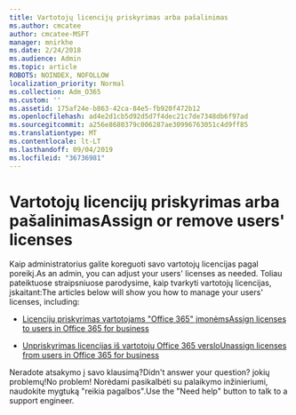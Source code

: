 ```yaml
---
title: Vartotojų licencijų priskyrimas arba pašalinimas
ms.author: cmcatee
author: cmcatee-MSFT
manager: mnirkhe
ms.date: 2/24/2018
ms.audience: Admin
ms.topic: article
ROBOTS: NOINDEX, NOFOLLOW
localization_priority: Normal
ms.collection: Adm_O365
ms.custom: ''
ms.assetid: 175af24e-b863-42ca-84e5-fb920f472b12
ms.openlocfilehash: ad4e2d1cb5d92d5d7f4dec21c7de7348db6f97ad
ms.sourcegitcommit: a256e8680379c006287ae30996763051c4d9ff85
ms.translationtype: MT
ms.contentlocale: lt-LT
ms.lasthandoff: 09/04/2019
ms.locfileid: "36736981"
---
```

# <a name="assign-or-remove-users-licenses"></a><span data-ttu-id="4e074-102">Vartotojų licencijų priskyrimas arba pašalinimas</span><span class="sxs-lookup"><span data-stu-id="4e074-102">Assign or remove users' licenses</span></span>

<span data-ttu-id="4e074-103">Kaip administratorius galite koreguoti savo vartotojų licencijas pagal poreikį.</span><span class="sxs-lookup"><span data-stu-id="4e074-103">As an admin, you can adjust your users' licenses as needed.</span></span> <span data-ttu-id="4e074-104">Toliau pateiktuose straipsniuose parodysime, kaip tvarkyti vartotojų licencijas, įskaitant:</span><span class="sxs-lookup"><span data-stu-id="4e074-104">The articles below will show you how to manage your users' licenses, including:</span></span>
  
- [<span data-ttu-id="4e074-105">Licencijų priskyrimas vartotojams "Office 365" įmonėms</span><span class="sxs-lookup"><span data-stu-id="4e074-105">Assign licenses to users in Office 365 for business</span></span>](https://docs.microsoft.com//office365/admin/subscriptions-and-billing/assign-licenses-to-users)

- [<span data-ttu-id="4e074-106">Unpriskyrimas licencijas iš vartotojų Office 365 verslo</span><span class="sxs-lookup"><span data-stu-id="4e074-106">Unassign licenses from users in Office 365 for business</span></span>](https://docs.microsoft.com//office365/admin/subscriptions-and-billing/remove-licenses-from-users)

<span data-ttu-id="4e074-107">Neradote atsakymo į savo klausimą?</span><span class="sxs-lookup"><span data-stu-id="4e074-107">Didn't answer your question?</span></span> <span data-ttu-id="4e074-108">jokių problemų!</span><span class="sxs-lookup"><span data-stu-id="4e074-108">No problem!</span></span> <span data-ttu-id="4e074-109">Norėdami pasikalbėti su palaikymo inžinieriumi, naudokite mygtuką "reikia pagalbos".</span><span class="sxs-lookup"><span data-stu-id="4e074-109">Use the "Need help" button to talk to a support engineer.</span></span>
